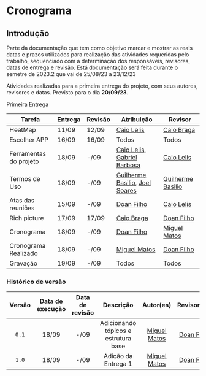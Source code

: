 # **Cronograma**

## **Introdução**
Parte da documentação que tem como objetivo marcar e mostrar as reais datas e prazos utilizados para realização das atividades requeridas pelo trabalho, sequenciado com a determinação dos responsáveis, revisores, datas de entrega e revisão. Está documentação será feita durante o semetre de 2023.2 que vai de 25/08/23 a 23/12/23




Atividades realizadas para a primeira entrega do projeto, com seus autores, revisores e datas. Previsto para o dia **20/09/23**.

Primeira Entrega 

| Tarefa       | Entrega |  Revisão  | Atribuição |Revisor|
|--------------|-----------------|-------------------|-------|-----|
| HeatMap| 11/09     | 12/09             | [Caio Lelis](http://github.com/caio-lelis)   |[Caio Braga](http://github.com/caioalvesbraga)
| Escolher APP | 16/09     | 16/09             | Todos   |Todos|
| Ferramentas do projeto| 18/09     | -/09          |[Caio Lelis](http://github.com/caio-lelis), [Gabriel Barbosa](https://github.com/gabrie1barbosa) |[Caio Lelis](http://github.com/caio-lelis)|
| Termos de Uso | 18/09  |  -/09    | [Guilherme Basilio](https://github.com/GuilhermeBES), [Joel Soares](https://github.com/JoelSRangel) |[Guilherme Basilio](https://github.com/GuilhermeBES) |
| Atas das reuniões | 15/09    | -/09 |[Doan Filho](https://github.com/FilhoDoan)|[Caio Lelis](http://github.com/caio-lelis)|
| Rich picture | 17/09     | 17/09   |[Caio Braga](http://github.com/caioalvesbraga) | [Doan Filho](https://github.com/FilhoDoan)|
|Cronograma| 18/09  | -/09  |[Doan Filho](https://github.com/FilhoDoan)   | [Miguel Matos](https://github.com/migueldefrias)   |
|Cronograma Realizado | 18/09  | -/09  | [Miguel Matos](https://github.com/migueldefrias)    |  [Doan Filho](https://github.com/FilhoDoan)  |
|Gravação| 19/09  | -/09  | Todos |Todos|



### Histórico de versão
| Versão | Data de execução  | Data de revisão |  Descrição    | Autor(es)     |  Revisor(es)  |
| :----: | :---------------: | :-------------: | :-----------: | :-----------: | :-----------: |
| `0.1` | 18/09 | -/09 | Adicionando tópicos e estrutura base | [Miguel Matos](https://github.com/migueldefrias) | [Doan Filho](https://github.com/FilhoDoan) |
| `1.0` | 18/09 | -/09 | Adição da Entrega 1 | [Miguel Matos](https://github.com/migueldefrias) | [Doan Filho](https://github.com/FilhoDoan) |
